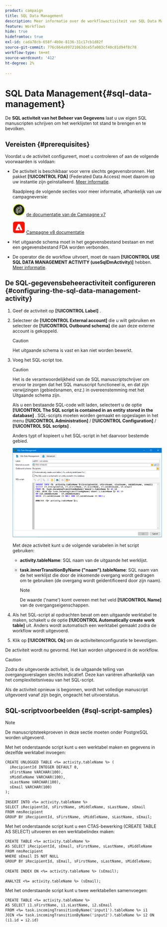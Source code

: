```yaml
---
product: campaign
title: SQL Data Management
description: Meer informatie over de workflowactiviteit van SQL Data Management
feature: Workflows
hide: true
hidefromtoc: true
exl-id: cada78cb-658f-4b9e-8136-31c17cb1d82f
source-git-commit: 776c664a99721063dce5fa003cf40c81d94f8c78
workflow-type: tm+mt
source-wordcount: '412'
ht-degree: 2%

---
```


# SQL Data Management{#sql-data-management}



De **SQL activiteit van het Beheer van Gegevens** laat u uw eigen SQL manuscripten schrijven om het werklijsten tot stand te brengen en te bevolken.

## Vereisten {#prerequisites}

Voordat u de activiteit configureert, moet u controleren of aan de volgende voorwaarden is voldaan:

* De activiteit is beschikbaar voor verre slechts gegevensbronnen. Het pakket **[!UICONTROL FDA]** (Federated Data Access) moet daarom op uw instantie zijn geïnstalleerd. [Meer informatie](../../installation/using/about-fda.md).

  Raadpleeg de volgende secties voor meer informatie, afhankelijk van uw campagneversie:

  ![](assets/do-not-localize/v7.jpeg) [ de documentatie van de Campagne v7 ](../../installation/using/about-fda.md)

  ![](assets/do-not-localize/v8.png) [ Campagne v8 documentatie ](https://experienceleague.adobe.com/docs/campaign/campaign-v8/connect/fda.html?lang=nl-NL)

* Het uitgaande schema moet in het gegevensbestand bestaan en met een gegevensbestand FDA worden verbonden.
* De operator die de workflow uitvoert, moet de naam **[!UICONTROL USE SQL DATA MANAGEMENT ACTIVITY (useSqlDmActivity)]** hebben. [Meer informatie](../../platform/using/access-management-named-rights.md).

## De SQL-gegevensbeheeractiviteit configureren {#configuring-the-sql-data-management-activity}

1. Geef de activiteit op **[!UICONTROL Label]** .
1. Selecteer de **[!UICONTROL External account]** die u wilt gebruiken en selecteer de **[!UICONTROL Outbound schema]** die aan deze externe account is gekoppeld.

   >[!CAUTION]
   >
   >Het uitgaande schema is vast en kan niet worden bewerkt.

1. Voeg het SQL-script toe.

   >[!CAUTION]
   >
   >Het is de verantwoordelijkheid van de SQL manuscriptschrijver om ervoor te zorgen dat het SQL manuscript functioneel is, en dat zijn verwijzingen (gebiedsnamen, enz.) in overeenstemming met het Uitgaande schema zijn.

   Als u een bestaande SQL-code wilt laden, selecteert u de optie **[!UICONTROL The SQL script is contained in an entity stored in the database]** . SQL-scripts moeten worden gemaakt en opgeslagen in het menu **[!UICONTROL Administration]** / **[!UICONTROL Configuration]** / **[!UICONTROL SQL scripts]** .

   Anders typt of kopieert u het SQL-script in het daarvoor bestemde gebied.

   ![](assets/sql_datamanagement.png)

   Met deze activiteit kunt u de volgende variabelen in het script gebruiken:

   * **activity.tableName**: SQL naam van de uitgaande het werklijst.
   * **task.innerTransitionByName (&quot;naam&quot;).tableName**: SQL naam van de het werklijst die door de inkomende overgang wordt gedragen om te gebruiken (de overgang wordt geïdentificeerd door zijn naam).

     >[!NOTE]
     >
     >De waarde (&#39;name&#39;) komt overeen met het veld **[!UICONTROL Name]** van de overgangseigenschappen.

1. Als het SQL-script al opdrachten bevat om een uitgaande werktabel te maken, schakelt u de optie **[!UICONTROL Automatically create work table]** uit. Anders wordt automatisch een werktabel gemaakt zodra de workflow wordt uitgevoerd.
1. Klik op **[!UICONTROL Ok]** om de activiteitenconfiguratie te bevestigen.

De activiteit wordt nu gevormd. Het kan worden uitgevoerd in de workflow.

>[!CAUTION]
>
>Zodra de uitgevoerde activiteit, is de uitgaande telling van overgangsverslagen slechts indicatief. Deze kan variëren afhankelijk van het complexiteitsniveau van het SQL-script.
>  
>Als de activiteit opnieuw is begonnen, wordt het volledige manuscript uitgevoerd vanaf zijn begin, ongeacht het uitvoerstatus.

## SQL-scriptvoorbeelden {#sql-script-samples}

>[!NOTE]
>
>De manuscriptsteekproeven in deze sectie moeten onder PostgreSQL worden uitgevoerd.

Met het onderstaande script kunt u een werktabel maken en gegevens in dezelfde werktabel invoegen:

```
CREATE UNLOGGED TABLE <%= activity.tableName %> (
  iRecipientId INTEGER DEFAULT 0,
  sFirstName VARCHAR(100),
  sMiddleName VARCHAR(100),
  sLastName VARCHAR(100),
  sEmail VARCHAR(100)
);

INSERT INTO <%= activity.tableName %>
SELECT iRecipientId, sFirstName, sMiddleName, sLastName, sEmail
FROM nmsRecipient
GROUP BY iRecipientId, sFirstName, sMiddleName, sLastName, sEmail;
```

Met het onderstaande script kunt u een CTAS-bewerking (CREATE TABLE AS SELECT) uitvoeren en een werktabelindex maken:

```
CREATE TABLE <%= activity.tableName %>
AS SELECT iRecipientId, sEmail, sFirstName, sLastName, sMiddleName
FROM nmsRecipient
WHERE sEmail IS NOT NULL
GROUP BY iRecipientId, sEmail, sFirstName, sLastName, sMiddleName;

CREATE INDEX ON <%= activity.tableName %> (sEmail);

ANALYZE <%= activity.tableName %> (sEmail);
```

Met het onderstaande script kunt u twee werktabellen samenvoegen:

```
CREATE TABLE <%= activity.tableName %>
AS SELECT i1.sFirstName, i1.sLastName, i2.sEmail
FROM <%= task.incomingTransitionByName('input1').tableName %> i1
JOIN <%= task.incomingTransitionByName('input2').tableName %> i2 ON (i1.id = i2.id)
```
